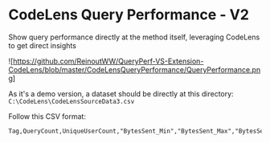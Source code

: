 # CodeLens Query Performance - V2
Show query performance directly at the method itself, leveraging CodeLens to get direct insights

![https://github.com/ReinoutWW/QueryPerf-VS-Extension-CodeLens/blob/master/CodeLensQueryPerformance/QueryPerformance.png]

As it's a demo version, a dataset should be directly at this directory: `C:\CodeLens\CodeLensSourceData3.csv`

Follow this CSV format:
```
Tag,QueryCount,UniqueUserCount,"BytesSent_Min","BytesSent_Max","BytesSent_Avg","BytesSent_Total","BytesReceived_Min","BytesReceived_Max","BytesReceived_Avg","BytesReceived_Total","TotalBytes_Min","TotalBytes_Max","TotalBytes_Avg","TotalBytes_Total","Rows_Min","Rows_Max","Rows_Avg","Rows_Total","Columns_Min","Columns_Max","Columns_Avg","Columns_Total","ExecutionTime_Min","ExecutionTime_Max","ExecutionTime_Avg","ExecutionTime_Total"
```
